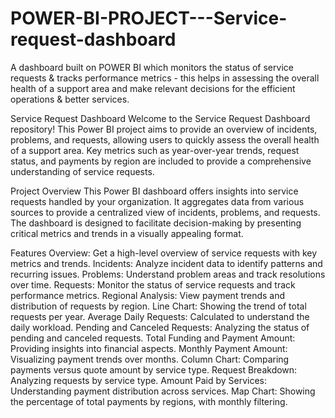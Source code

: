 # POWER-BI-PROJECT---Service-request-dashboard
A dashboard built on POWER BI which monitors the status of service requests &amp; tracks performance metrics - this helps in assessing the overall health of a support area and make relevant decisions for the efficient operations &amp; better services.

Service Request Dashboard
Welcome to the Service Request Dashboard repository! This Power BI project aims to provide an overview of incidents, problems, and requests, allowing users to quickly assess the overall health of a support area. Key metrics such as year-over-year trends, request status, and payments by region are included to provide a comprehensive understanding of service requests.

Project Overview
This Power BI dashboard offers insights into service requests handled by your organization. It aggregates data from various sources to provide a centralized view of incidents, problems, and requests. The dashboard is designed to facilitate decision-making by presenting critical metrics and trends in a visually appealing format.

Features
Overview: Get a high-level overview of service requests with key metrics and trends.
Incidents: Analyze incident data to identify patterns and recurring issues.
Problems: Understand problem areas and track resolutions over time.
Requests: Monitor the status of service requests and track performance metrics.
Regional Analysis: View payment trends and distribution of requests by region.
Line Chart: Showing the trend of total requests per year.
Average Daily Requests: Calculated to understand the daily workload.
Pending and Canceled Requests: Analyzing the status of pending and canceled requests.
Total Funding and Payment Amount: Providing insights into financial aspects.
Monthly Payment Amount: Visualizing payment trends over months.
Column Chart: Comparing payments versus quote amount by service type.
Request Breakdown: Analyzing requests by service type.
Amount Paid by Services: Understanding payment distribution across services.
Map Chart: Showing the percentage of total payments by regions, with monthly filtering.
